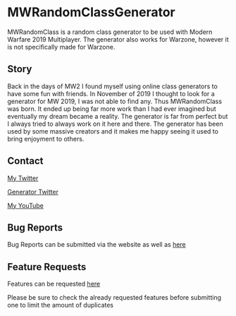# MWRandomClassGenerator

MWRandomClass is a random class generator to be used with Modern Warfare 2019 Multiplayer. The generator also works for Warzone, however it is not specifically made for Warzone.

## Story
Back in the days of MW2 I found myself using online class generators to have some fun with friends. In November of 2019 I thought to look for a generator for MW 2019, I was not able to find any. Thus MWRandomClass was born. It ended up being far more work than I had ever imagined but eventually my dream became a reality. The generator is far from perfect but I always tried to always work on it here and there. 
The generator has been used by some massive creators and it makes me happy seeing it used to bring enjoyment to others.


## Contact
[My Twitter](https://twitter.com/riding)

[Generator Twitter](https://twitter.com/mwrandomclass)

[My YouTube](https://www.youtube.com/presidentwifi)


## Bug Reports
Bug Reports can be submitted via the website as well as [here](https://github.com/UJGA/MWRandomClassGenerator/issues)

## Feature Requests
Features can be requested [here](https://github.com/UJGA/MWRandomClassGenerator/issues)

Please be sure to check the already requested features before submitting one to limit the amount of duplicates
